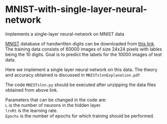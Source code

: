 # MNIST-with-single-layer-neural-network
Implements a single-layer neural-network on MNIST data

[MNIST](https://en.wikipedia.org/wiki/MNIST_database) database of handwritten digits can be downloaded from [this link](http://yann.lecun.com/exdb/mnist/). The training data consists of 60000 images of size 24x24 pixels with lables being the 10 digits. Goal is to predict the labels for the 10000 images of test data.

Here we implement a single layer neural network on this data. The theory and accuracy obtained is discussed in `MNISTslnnExplanation.pdf`

The code   `MNISTslnn.py`  should be executed after unzipping the data files obtained from above link.

Parameters that can be changed in the code are:  
`L` is the number of neurons in the hidden layer.  
`lrnRt` is the learning rate.  
`Epochs` is the number of epochs for which training should be performed.

